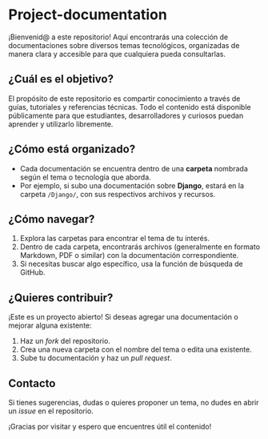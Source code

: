 # Project-documentation

¡Bienvenid@ a este repositorio! Aquí encontrarás una colección de documentaciones sobre diversos temas tecnológicos, organizadas de manera clara y accesible para que cualquiera pueda consultarlas.

## ¿Cuál es el objetivo?
El propósito de este repositorio es compartir conocimiento a través de guías, tutoriales y referencias técnicas. Todo el contenido está disponible públicamente para que estudiantes, desarrolladores y curiosos puedan aprender y utilizarlo libremente.

## ¿Cómo está organizado?
- Cada documentación se encuentra dentro de una **carpeta** nombrada según el tema o tecnología que aborda.
- Por ejemplo, si subo una documentación sobre **Django**, estará en la carpeta `/Django/`, con sus respectivos archivos y recursos.

## ¿Cómo navegar?
1. Explora las carpetas para encontrar el tema de tu interés.
2. Dentro de cada carpeta, encontrarás archivos (generalmente en formato Markdown, PDF o similar) con la documentación correspondiente.
3. Si necesitas buscar algo específico, usa la función de búsqueda de GitHub.

## ¿Quieres contribuir?
¡Este es un proyecto abierto! Si deseas agregar una documentación o mejorar alguna existente:
1. Haz un *fork* del repositorio.
2. Crea una nueva carpeta con el nombre del tema o edita una existente.
3. Sube tu documentación y haz un *pull request*.

## Contacto
Si tienes sugerencias, dudas o quieres proponer un tema, no dudes en abrir un *issue* en el repositorio.

¡Gracias por visitar y espero que encuentres útil el contenido!
